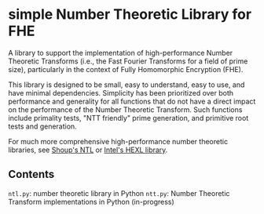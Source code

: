 # simple Number Theoretic Library for FHE

A library to support the implementation of high-performance Number Theoretic Transforms (i.e., the Fast Fourier Transforms for a field of prime size), particularly in the context of Fully Homomorphic Encryption (FHE).

This library is designed to be small, easy to understand, easy to use, and have minimal dependencies. Simplicity has been prioritized over both performance and generality for all functions that do not have a direct impact on the performance of the Number Theoretic Transform. Such functions include primality tests, "NTT friendly" prime generation, and primitive root tests and generation.

For much more comprehensive high-performance number theoretic libraries, see [Shoup's NTL](https://github.com/libntl/ntl) or [Intel's HEXL library](https://github.com/intel/hexl).

## Contents

`ntl.py`: number theoretic library in Python
`ntt.py`: Number Theoretic Transform implementations in Python (in-progress)